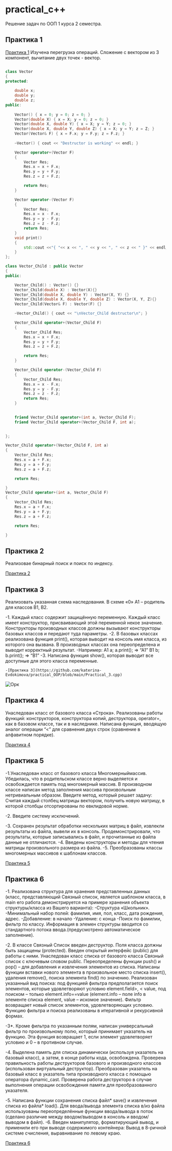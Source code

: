 # practical_c++
Решение задач по ООП 1 курса 2 семестра.

## Практика 1

[Практика 1](https://github.com/katerina-Evdokimova/practical_OOP/blob/main/Practical_1.cpp)
Изучена перегрузка операций.
Сложение с вектором из 3 компонент, вычитание двух точек - вектор.

```Cpp

class Vector
{
protected:
	
	double x;
	double y;
	double z;
public:
	
	Vector() { x = 0; y = 0; z = 0; }
	Vector(double X) { x = X; y = 0; z = 0; }
	Vector(double X, double Y) { x = X; y = Y; z = 0; }
	Vector(double X, double Y, double Z) { x = X; y = Y; z = Z; }
	Vector(Vector& F) { x = F.x; y = F.y; z = F.z; }
	
	~Vector() { cout << "Destructor is working" << endl; }

	Vector operator+(Vector F)
	{
		Vector Res;
		Res.x = x + F.x;
		Res.y = y + F.y;
		Res.z = z + F.z;

		return Res;
	}

	Vector operator-(Vector F) 
	{
		Vector Res;
		Res.x = x - F.x;
		Res.y = y - F.y;
		Res.z = z - F.z;
		return Res;
	}
	void print()
	{
		std::cout <<"{ "<< x << ", " << y << ", " << z << " }" << endl;
	}
};

class Vector_Child : public Vector
{
public:

	Vector_Child() : Vector() {}
	Vector_Child(double X) : Vector(X){}
	Vector_Child(double X, double Y) : Vector(X, Y) {}
	Vector_Child(double X, double Y, double Z) : Vector(X, Y, Z){}
	Vector_Child(Vector& F) : Vector(F) {}

	~Vector_Child() { cout << "\nVector_Child destructor\n"; }

	Vector_Child operator+(Vector_Child F)
	{
		Vector_Child Res;
		Res.x = x + F.x;
		Res.y = y + F.y;
		Res.z = z + F.z;

		return Res;
	}

	Vector_Child operator-(Vector_Child F)
	{	
		Vector_Child Res;
		Res.x = x - F.x;
		Res.y = y - F.y;
		Res.z = z - F.z;
		return Res;
	}
	

	friend Vector_Child operator+(int a, Vector_Child F);
	friend Vector_Child operator+(Vector_Child F, int a);

	
};

Vector_Child operator+(Vector_Child F, int a)
{
	Vector_Child Res;
	Res.x = a + F.x;
	Res.y = a + F.y;
	Res.z = a + F.z;

	return Res;

}
Vector_Child operator+(int a, Vector_Child F)
{
	Vector_Child Res;
	Res.x = a + F.x;
	Res.y = a + F.y;
	Res.z = a + F.z;

	return Res;

}
```
## Практика 2

Реализовае бинарный поиск и поиск по индексу.

[Практика 2](https://github.com/katerina-Evdokimova/practical_c-/blob/main/Practical_2.cpp)

## Практика 3

Реализовать указанная схема наследования. В схеме «0» А1 –
родитель для классов B1, B2.

-1. Каждый класс содержит защищённую переменную. Каждый класс имеет конструктор, присваивающий этой переменной некое значение. Конструкторы производных классов должны вызывают конструкторы базовых классов и передают туда параметры.
-2. В базовых классах реализована функция print(), которая выводит на консоль имя класса, из которого она вызвана. В производных классах она переопределена и выводит корректный результат.
	-Например:
		A1 a;
		a.print(); => “A1”
		B1 b;
		b.print(); => “B1”
-3. Написана функция show(), которая выводит все доступные для этого класса переменные.

	-[Практика 3](https://github.com/katerina-Evdokimova/practical_OOP/blob/main/Practical_3.cpp)

![](https://sun9-20.userapi.com/impg/jJaWEDUd17y5fzsy1I2tkH84kgwKLTVHERXZXw/N9qxrxj67IU.jpg?size=649x622&quality=96&sign=86febb1c61f96121d838fab3e53b2022&type=album "Орк")

## Практика 4

Унаследован класс от базового класса «Строка». Реализованы работы функций:
конструкторов, конструктора копий, деструктора, operator=, как в базовом классе, так и в
наследнике. Написана функция, вводящую аналог операции “<” для сравнения двух строк
(сравнение в алфавитном порядке).

[Практика 4](https://github.com/katerina-Evdokimova/practical_OOP/blob/main/Practical_4.cpp)

## Практика 5

-1.Унаследован класс от базового класса Многомерныймассив. Убедилась, что в родительском классе верно выделяется и освобождается память под многомерный массив. В производном классе написан метод заполнения массива произвольным нетривиальным образом. Введите метод, который решает задачу: Считая каждый столбец матрицы вектором, получить новую матрицу, в которой столбцы отсортированы по евклидовой норме.

-2. Введите систему исключений.

-3. Сохранен результат обработки нескольких матриц в файл, извлекли
результаты из файла, вывели их в консоль. Продемонстрировали, что результаты, которые записывались в файл, и прочитанные из файла данные не отличаются.
-4. Введены конструкторы и методы для чтения матрицы произвольного размера из файла.
-5. Преобразованы классы многомерных массивов к шаблонам классов.

[Практика 5](https://github.com/katerina-Evdokimova/practical_OOP/blob/main/Practical_5.cpp)

## Практика 6

-1. Реализована структура для хранения представленных данных (класс,
представляющий Связный список, является шаблоном класса, в main его работа
демонстрируется на примере хранения объекта структуры/класса из Вашего варианта): 
	-Структура «Школьник».
	-Минимальный набор полей: фамилия, имя, пол, класс, дата рождения, адрес.
	-Добавление: в начало
	-Удаление: с конца
	-Поиск по фамилии, фильтр по классу.
Информация в элемен структуры вводится со стандартного потока ввода.(предусмотрено автоматическое заполнение).

-2. В классе Связный Список введен деструктор. Поля класса должны быть защищены (protected). Введен открытый интерфейс (public) для работы с ними. Унаследован класс списка от базового класса Связный список с ключевым словом public. Переопределены функции push() и pop() – для добавления и извлечения элементов из списка. Написаны функции вставки нового элемента в произвольное место списка insert(), удаления remove(), поиска элемента find() по значению. Реализован указанный вид поиска: под функцией фильтра предполагается поиск элементов, которые удовлетворяют условию element.field>, < value, под поиском – только element.info==value (element.info – поле info в элементе списка element, value – искомое значение). Фильтр возвращает новый список элементов, удовлетворяющих условию. Функцию фильтра и поиска реализованы в итеративной и рекурсивной формах. 


-3*. Кроме фильтра по указанным полям, написан универсальный фильтр по произвольному полю, который принимает указатель на функцию. Эта функция возвращает 1, если элемент удовлетворяет условию и 0 – в противном случае.

-4. Выделена память для списка динамически (используя указатель на базовый класс), а затем, в конце работы кода, освобождена. Проверена правильность работы деструкторов базового и производного классов (использован виртуальный деструктор). Преобразован указатель на базовый класс в указатель типа производного класса с помощью оператора dynamic_cast. Проверена работа деструкторо в случае выполнения операции освобождения памяти для преобразованного указателя.

-5. Написана функции сохранения списка файл* save() и извлечения списка из файла* load(). Для ввода/вывода элемента списка в/из файла используованы переопределённые функции ввода/вывода в поток (сделано различие между вводом/выводом в консоль и вводом/выводом в файл).
-6. Введен манипулятор, форматирующий вывод, и применили его при выводе содержимого контейнера: Вывод в 8-ричной системе счисления, выравнивание по левому краю.

[Практика 6](https://github.com/katerina-Evdokimova/practical_OOP/blob/main/Practical_6.cpp)
